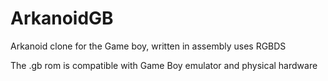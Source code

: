 # ArkanoidGB
Arkanoid clone for the Game boy, written in assembly
uses RGBDS

The .gb rom is compatible with Game Boy emulator and physical hardware

